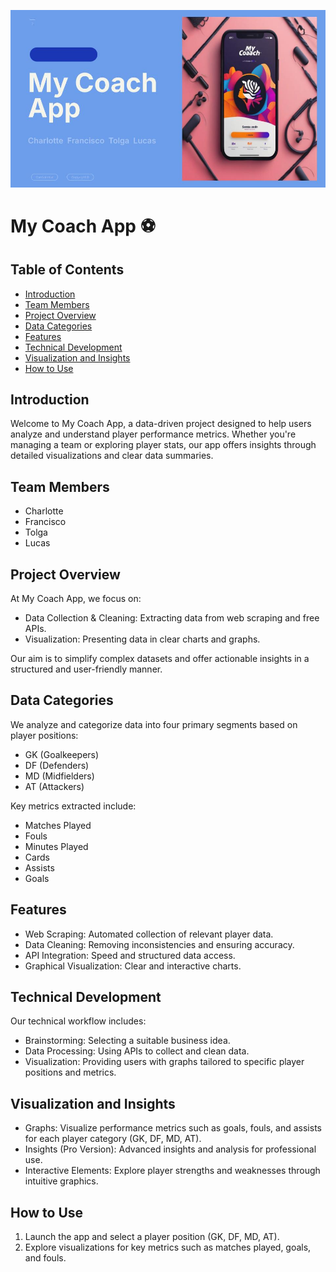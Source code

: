 ![Nom alternatif](./MYCOACHAPP/Banners.jpg)

# My Coach App ⚽

## Table of Contents

- [Introduction](#introduction)
- [Team Members](#team-members)
- [Project Overview](#project-overview)
- [Data Categories](#data-categories)
- [Features](#features)
- [Technical Development](#technical-development)
- [Visualization and Insights](#visualization-and-insights)
- [How to Use](#how-to-use)

## Introduction

Welcome to My Coach App, a data-driven project designed to help users analyze and understand player performance metrics. Whether you're managing a team or exploring player stats, our app offers insights through detailed visualizations and clear data summaries.

## Team Members

- Charlotte
- Francisco
- Tolga
- Lucas

## Project Overview

At My Coach App, we focus on:

- Data Collection & Cleaning: Extracting data from web scraping and free APIs.
- Visualization: Presenting data in clear charts and graphs.

Our aim is to simplify complex datasets and offer actionable insights in a structured and user-friendly manner.

## Data Categories

We analyze and categorize data into four primary segments based on player positions:

- GK (Goalkeepers)
- DF (Defenders)
- MD (Midfielders)
- AT (Attackers)

Key metrics extracted include:

- Matches Played
- Fouls
- Minutes Played
- Cards
- Assists
- Goals

## Features

- Web Scraping: Automated collection of relevant player data.
- Data Cleaning: Removing inconsistencies and ensuring accuracy.
- API Integration: Speed and structured data access.
- Graphical Visualization: Clear and interactive charts.

## Technical Development

Our technical workflow includes:

- Brainstorming: Selecting a suitable business idea.
- Data Processing: Using APIs to collect and clean data.
- Visualization: Providing users with graphs tailored to specific player positions and metrics.

## Visualization and Insights

- Graphs: Visualize performance metrics such as goals, fouls, and assists for each player category (GK, DF, MD, AT).
- Insights (Pro Version): Advanced insights and analysis for professional use.
- Interactive Elements: Explore player strengths and weaknesses through intuitive graphics.

## How to Use

1. Launch the app and select a player position (GK, DF, MD, AT).
2. Explore visualizations for key metrics such as matches played, goals, and fouls.
